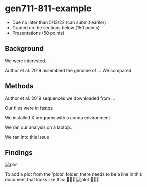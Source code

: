 # gen711-811-example

- Due no later than 5/13/22 (can submit eariler)
- Graded on the sections below (150 points)
- Presentations (50 points)

## Background

We were interested... 

Author et al. 2019 assembled the genome of ... We compared. 

## Methods

Author et al. 2019 sequences we downloaded from ... 

Our files were in fastqz

We installed X programs with a conda environment

We ran our analysis on a laptop...

We ran into this issue

## Findings

![plot](figs/plotfile.png)


To add a plot from the 'plots' folder, there needs to be a line in this document that looks like this:

![plot](figs/plotfile.png)


